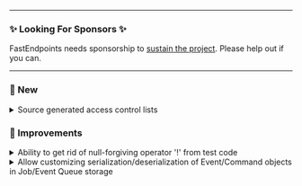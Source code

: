 
---

### ✨ Looking For Sponsors ✨

FastEndpoints needs sponsorship to [sustain the project](https://github.com/FastEndpoints/FastEndpoints/issues/449). Please help out if you can.

---

<!-- <details><summary>title text</summary></details> -->

### 🔖 New

<details><summary>Source generated access control lists</summary>

Todo: update doc page and link from here.

</details>

### 🚀 Improvements

<details><summary>Ability to get rid of null-forgiving operator '!' from test code</summary>

The `TestResult<TResponse>.Result` property is no longer a nullable property. This change enables us to get rid of the null-forgiving operator `!` from our integration test code.
Existing test code wouldn't have to change. You just don't need to use the `!` to hide the compiler warnings anymore. If/when the value of the property is actually `null`, the tests will 
just fail with a NRE, which is fine in the context of test code.

</details>

<details><summary>Allow customizing serialization/deserialization of Event/Command objects in Job/Event Queue storage</summary>

Todo: update doc page and link from here.

</details>

<!-- ### 🪲 Fixes -->

<!-- ### ⚠️ Minor Breaking Changes -->
